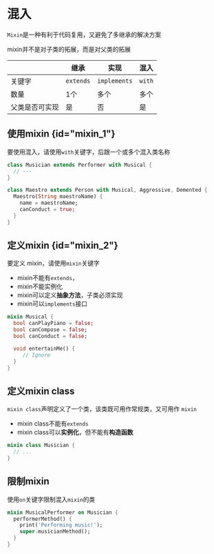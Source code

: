 # 混入

`Mixin`是一种有利于代码复用，又避免了多继承的解决方案

<note>mixin并不是对子类的拓展，而是对父类的拓展</note>

|                | 继承      | 实现         | 混入   |
| -------------- | --------- | ------------ | ------ |
| 关键字         | `extends` | `implements` | `with` |
| 数量           | 1个       | 多个         | 多个   |
| 父类是否可实现 | 是        | 否           | 是     |



## 使用mixin {id="mixin_1"}

要使用混入，请使用`with`关键字，后跟一个或多个混入类名称

```dart
class Musician extends Performer with Musical {
  // ···
}

class Maestro extends Person with Musical, Aggressive, Demented {
  Maestro(String maestroName) {
    name = maestroName;
    canConduct = true;
  }
}
```



## 定义mixin {id="mixin_2"}

要定义 mixin，请使用`mixin`关键字

- mixin不能有`extends`，
- mixin不能实例化
- mixin可以定义**抽象方法**，子类必须实现
- mixin可以`implements`接口

```dart
mixin Musical {
  bool canPlayPiano = false;
  bool canCompose = false;
  bool canConduct = false;

  void entertainMe() {
     // Ignore
  }
}
```



## 定义mixin class

`mixin class`声明定义了一个类，该类既可用作常规类，又可用作 `mixin`

- mixin class不能有`extends`
- mixin class可以**实例化**，但不能有**构造函数**

```dart
mixin class Musician {
  // ...
}
```



## 限制mixin

使用`on`关键字限制混入`mixin`的类

```dart
mixin MusicalPerformer on Musician {
  performerMethod() {
    print('Performing music!');
    super.musicianMethod();
  }
}
```

